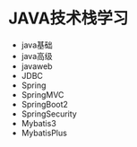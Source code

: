 # JAVA技术栈学习

- java基础
- java高级
- javaweb
- JDBC
- Spring
- SpringMVC
- SpringBoot2
- SpringSecurity
- Mybatis3
- MybatisPlus